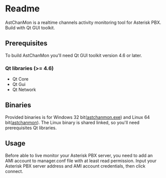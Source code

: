 # Readme
AstChanMon is a realtime channels activity monitoring tool for Asterisk PBX. Build with Qt GUI toolkit.

## Prerequisites
 To build AstChanMon you'll need Qt GUI toolkit version 4.6 or later.
### Qt libraries (>= 4.6)
  * Qt Core
  * Qt Gui
  * Qt Network

## Binaries
  Provided binaries is for Windows 32 bit([astchanmon.exe](https://github.com/rudilee/AstChanMon/blob/master/build/astchanmon.exe)) and Linux 64 bit([astchanmon](https://github.com/rudilee/AstChanMon/blob/master/build/astchanmon)). The Linux binary is shared linked, so you'll need prerequisites Qt libraries.

## Usage
  Before able to live monitor your Asterisk PBX server, you need to add an AMI account to manager.conf file with at least read permission. Input your Asterisk PBX server address and AMI account credentials, then click connect.
